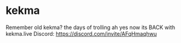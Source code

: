 # kekma
Remember old kekma? the days of trolling ah yes now its BACK with kekma.live
Discord: https://discord.com/invite/AFqHmaqhwu
